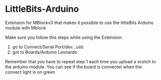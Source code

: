 # LittleBits-Arduino
Extension for MBlockv3 that makes it possible to use the littleBits Arduino module with Mblock

Make sure you follow this steps while using the Extension:
1. go to Connect/Serial Port/dev...usb
2. got to Boards/Arduino Leonardo

Remember that you have to repeat step 1 each time you upload a scetch to the arduino module. You can see if the board is connectet when the connect light is on green
